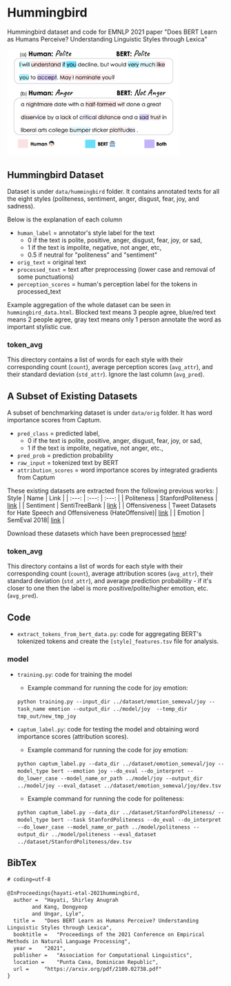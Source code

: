 # Hummingbird
Hummingbird dataset and code for EMNLP 2021 paper "Does BERT Learn as Humans Perceive? Understanding Linguistic Styles through Lexica"


<img src="human_vs_bert.png" width="400">

## Hummingbird Dataset
Dataset is under ``data/hummingbird`` folder. It contains annotated texts for all the eight styles (politeness, sentiment, anger, disgust, fear, joy, and sadness).

Below is the explanation of each column
* ``human_label``	= annotator's style label for the text
  * 0 if the text is polite, positive, anger, disgust, fear, joy, or sad, 
  * 1 if the text is impolite, negative, not anger, etc, 
  * 0.5 if neutral for "politeness" and "sentiment"
* ``orig_text``	= original text
* ``processed_text`` = text after preprocessing (lower case and removal of some punctuations)
* ``perception_scores``	= human's perception label for the tokens in processed_text

Example aggregation of the whole dataset can be seen in ``hummingbird_data.html``. Blocked text means 3 people agree, blue/red text means 2 people agree, gray text means only 1 person annotate the word as important stylistic cue. 

### token_avg
This directory contains a list of words for each style with their corresponding count (``count``), average perception scores (``avg_attr``), and their
standard deviation (``std_attr``). Ignore the last column (``avg_pred``).

## A Subset of Existing Datasets
A subset of benchmarking dataset is under `data/orig` folder. It has word importance scores from Captum. 
* ``pred_class`` = predicted label, 
  * 0 if the text is polite, positive, anger, disgust, fear, joy, or sad, 
  * 1 if the text is impolite, negative, not anger, etc.,
* ``pred_prob``	= prediction probability
* ``raw_input``	= tokenized text by BERT
* ``attribution_scores`` = word importance scores by integrated gradients from Captum

These existing datasets are extracted from the following previous works:
| Style | Name | Link |
| :---: | :---: | :---: |
| Politeness | StanfordPoliteness | [link](https://www.cs.cornell.edu/~cristian/Politeness.html) |
| Sentiment  |  SentiTreeBank | [link](https://nlp.stanford.edu/sentiment/treebank.html) |
| Offensiveness |  Tweet Datasets for Hate Speech and Offensiveness (HateOffensive)| [link](https://github.com/t-davidson/hate-speech-and-offensive-language) |
|  Emotion |  SemEval 2018| [link](https://competitions.codalab.org/competitions/17751#learn_the_details-datasets) |

Download these datasets which have been preprocessed [here](https://gtvault-my.sharepoint.com/:f:/g/personal/shayati3_gatech_edu/EmtQrOUbN_tKj1GVCxC3G8cBjRyHQmCZPD6rQf5a77RT5g?e=VxQdAc)! 

### token_avg
This directory contains a list of words for each style with their corresponding count (``count``), average attribution scores (``avg_attr``), their
standard deviation (``std_attr``), and average prediction probability - if it's closer to one then the label is more positive/polite/higher emotion, etc. (``avg_pred``).

## Code
* ``extract_tokens_from_bert_data.py``: code for aggregating BERT's tokenized tokens and create the ``[style]_features.tsv`` file for analysis. 

### model
* ``training.py``: code for training the model
  * Example command for running the code for joy emotion: 
  
  ``python training.py --input_dir ../dataset/emotion_semeval/joy --task_name emotion --output_dir ../model/joy  --temp_dir tmp_out/new_tmp_joy``
  
* ``captum_label.py``: code for testing the model and obtaining word importance scores (attribution scores). 
   * Example command for running the code for joy emotion: 
  
  ``python captum_label.py --data_dir ../dataset/emotion_semeval/joy --model_type bert --emotion joy --do_eval --do_interpret --do_lower_case --model_name_or_path ../model/joy --output_dir ../model/joy --eval_dataset ../dataset/emotion_semeval/joy/dev.tsv``

  * Example command for running the code for politeness: 
  
  ``python captum_label.py --data_dir ../dataset/StanfordPoliteness/ --model_type bert --task StanfordPoliteness --do_eval --do_interpret --do_lower_case --model_name_or_path ../model/politeness --output_dir ../model/politeness --eval_dataset ../dataset/StanfordPoliteness/dev.tsv``


## BibTex
```
# coding=utf-8

@InProceedings{hayati-etal-2021hummingbird,
  author = 	"Hayati, Shirley Anugrah
		and Kang, Dongyeop
		and Ungar, Lyle",
  title = 	"Does BERT Learn as Humans Perceive? Understanding Linguistic Styles through Lexica",
  booktitle = 	"Proceedings of the 2021 Conference on Empirical Methods in Natural Language Processing",
  year = 	"2021",
  publisher = 	"Association for Computational Linguistics",
  location = 	"Punta Cana, Dominican Republic",
  url = 	"https://arxiv.org/pdf/2109.02738.pdf"
}
```

